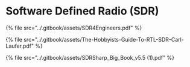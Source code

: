 # Software Defined Radio (SDR)

{% file src="../.gitbook/assets/SDR4Engineers.pdf" %}

{% file src="../.gitbook/assets/The-Hobbyists-Guide-To-RTL-SDR-Carl-Laufer.pdf" %}

{% file src="../.gitbook/assets/SDRSharp_Big_Book_v5.5 (1).pdf" %}
